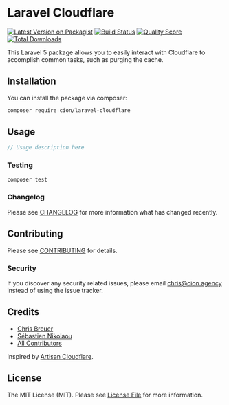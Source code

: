 # Laravel Cloudflare

[![Latest Version on Packagist](https://img.shields.io/packagist/v/cion/laravel-inspirational-quotes.svg?style=flat-square)](https://packagist.org/packages/cion/laravel-inspirational-quotes)
[![Build Status](https://img.shields.io/travis/cion/laravel-cloudflare/master.svg?style=flat-square)](https://travis-ci.org/ci-on/laravel-inspirational-quotes)
[![Quality Score](https://img.shields.io/scrutinizer/g/cion/laravel-inspirational-quotes.svg?style=flat-square)](https://scrutinizer-ci.com/g/ci-on/laravel-inspirational-quotes)
[![Total Downloads](https://img.shields.io/packagist/dt/cion/laravel-inspirational-quotes.svg?style=flat-square)](https://packagist.org/packages/ci-on/laravel-inspirational-quotes)

This Laravel 5 package allows you to easily interact with Cloudflare to accomplish common tasks, such as purging the cache.

## Installation

You can install the package via composer:

```bash
composer require cion/laravel-cloudflare
```

## Usage

``` php
// Usage description here
```

### Testing

``` bash
composer test
```

### Changelog

Please see [CHANGELOG](CHANGELOG.md) for more information what has changed recently.

## Contributing

Please see [CONTRIBUTING](CONTRIBUTING.md) for details.

### Security

If you discover any security related issues, please email chris@cion.agency instead of using the issue tracker.

## Credits

- [Chris Breuer](https://github.com/ci-on)
- [Sébastien Nikolaou](https://github.com/sebdesign/)
- [All Contributors](../../contributors)

Inspired by [Artisan Cloudflare](https://github.com/sebdesign/artisan-cloudflare).

## License

The MIT License (MIT). Please see [License File](LICENSE.md) for more information.
